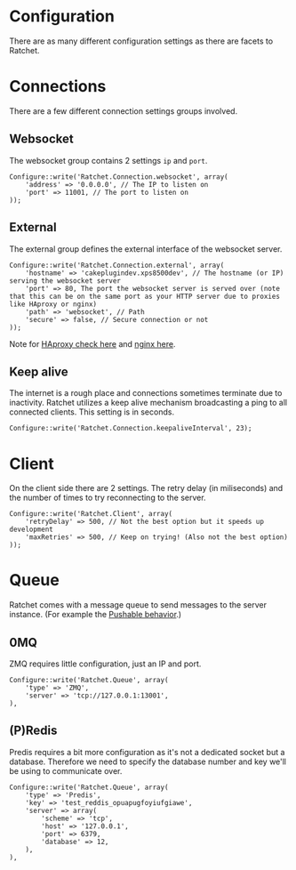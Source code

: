 Configuration
=============

There are as many different configuration settings as there are facets to Ratchet.

# Connections #

There are a few different connection settings groups involved.

## Websocket ##

The websocket group contains 2 settings `ip` and `port`.

    Configure::write('Ratchet.Connection.websocket', array(
        'address' => '0.0.0.0', // The IP to listen on
        'port' => 11001, // The port to listen on
    ));


## External ##

The external group defines the external interface of the websocket server.

    Configure::write('Ratchet.Connection.external', array(
        'hostname' => 'cakeplugindev.xps8500dev', // The hostname (or IP) serving the websocket server
        'port' => 80, The port the websocket server is served over (note that this can be on the same port as your HTTP server due to proxies like HAproxy or nginx)
        'path' => 'websocket', // Path
        'secure' => false, // Secure connection or not
    ));

Note for [HAproxy check here](http://socketo.me/docs/deploy#serverconfiguration) and [nginx here](http://blog.wyrihaximus.net/2013/03/serving-websockets-and-cakephp-on-the-same-domain-and-port-with-nginx).

## Keep alive ##

The internet is a rough place and connections sometimes terminate due to inactivity. Ratchet utilizes a keep alive mechanism broadcasting a ping to all connected clients. This setting is in seconds.

    Configure::write('Ratchet.Connection.keepaliveInterval', 23);

# Client #

On the client side there are 2 settings. The retry delay (in miliseconds) and the number of times to try reconnecting to the server.

	Configure::write('Ratchet.Client', array(
		'retryDelay' => 500, // Not the best option but it speeds up development
		'maxRetries' => 500, // Keep on trying! (Also not the best option)
	));

# Queue #

Ratchet comes with a message queue to send messages to the server instance. (For example the [Pushable behavior](model-push.html).)

## 0MQ ##

ZMQ requires little configuration, just an IP and port.

    Configure::write('Ratchet.Queue', array(
        'type' => 'ZMQ',
        'server' => 'tcp://127.0.0.1:13001',
    ),

## (P)Redis ##

Predis requires a bit more configuration as it's not a dedicated socket but a database. Therefore we need to specify the database number and key we'll be using to communicate over.

    Configure::write('Ratchet.Queue', array(
		'type' => 'Predis',
        'key' => 'test_reddis_opuapugfoyiufgiawe',
        'server' => array(
            'scheme' => 'tcp',
            'host' => '127.0.0.1',
            'port' => 6379,
            'database' => 12,
        ),
    ),